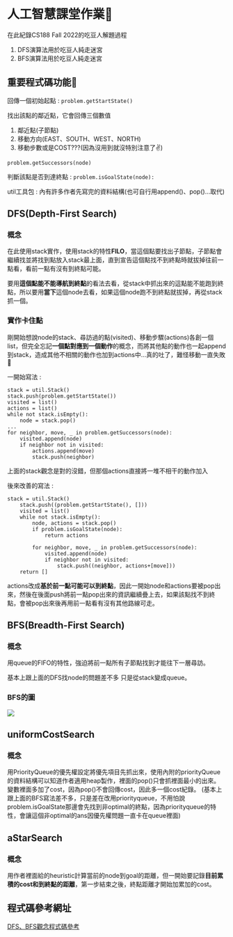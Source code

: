 # 人工智慧課堂作業:notebook:
在此紀錄CS188 Fall 2022的吃豆人解題過程
1. DFS演算法用於吃豆人純走迷宮
2. BFS演算法用於吃豆人純走迷宮
## 重要程式碼功能:wrench:
回傳一個初始起點 : 
`problem.getStartState()`

找出該點的鄰近點，它會回傳三個數值
1. 鄰近點(子節點)
2. 移動方向(EAST、SOUTH、WEST、NORTH)
3. 移動步數或是COST???(因為沒用到就沒特別注意了:v:)

``problem.getSuccessors(node)``

判斷該點是否到達終點 : 
```problem.isGoalState(node):```

util工具包 : 
內有許多作者先寫完的資料結構(也可自行用append()、pop()...取代)
## DFS(Depth-First Search)
### 概念
在此使用stack實作，使用stack的特性**FILO**，當這個點要找出子節點，子節點會繼續找並將找到點放入stack最上面，直到宣告這個點找不到終點時就拔掉往前一點看，看前一點有沒有到終點可能。

要用**這個點能不能導航到終點**的看法去看，從stack中抓出來的這點能不能跑到終點，所以要用**當下**這個node去看，如果這個node跑不到終點就拔掉，再從stack抓一個。

### 實作卡住點
剛開始想說node的stack、尋訪過的點(visited)、移動步驟(actions)各創一個list，但完全忘記**一個點對應到一個動作**的概念，而將其他點的動作也一起append到stack，造成其他不相關的動作也加到actions中...真的吐了，難怪移動一直失敗🤮

一開始寫法 :
```
stack = util.Stack()
stack.push(problem.getStartState())
visited = list()
actions = list()
while not stack.isEmpty():
    node = stack.pop()
...
for neighbor, move, _ in problem.getSuccessors(node):
    visited.append(node)
    if neighbor not in visited:
        actions.append(move)
        stack.push(neighbor)
```
上面的stack觀念是對的沒錯，但那個actions直接將一堆不相干的動作加入

後來改善的寫法 :
```
stack = util.Stack()
    stack.push((problem.getStartState(), []))
    visited = list()
    while not stack.isEmpty():
        node, actions = stack.pop()
        if problem.isGoalState(node):
            return actions
            
        for neighbor, move, _ in problem.getSuccessors(node):
            visited.append(node)
            if neighbor not in visited:
                stack.push((neighbor, actions+[move]))
    return []
```
actions改成**基於前一點可能可以到終點**，因此一開始node和actions要被pop出來，然後在後面push將前一點pop出來的資訊繼續疊上去，如果該點找不到終點，會被pop出來後再用前一點看有沒有其他路線可走。

## BFS(Breadth-First Search)
### 概念
用queue的FIFO的特性，強迫將前一點所有子節點找到才能往下一層尋訪。

基本上跟上面的DFS找node的問題差不多 只是從stack變成queue。
### BFS的圖
![](https://github.com/alianlbj23/AiProjectInClass/blob/main/bfs%E6%98%AF%E6%84%8F%E5%9C%96.png?raw=true)

## uniformCostSearch
### 概念
用PriorityQueue的優先權設定將優先項目先抓出來，使用內附的priorityQueue的資料結構可以知道作者適用heap製作，裡面的pop()只會抓裡面最小的出來。
變數裡面多加了cost，因為pop()不會回傳cost，因此多一個cost紀錄。
(基本上跟上面的BFS寫法差不多，只是差在改用priorityqueue，不用怕說problem.isGoalState那邊會先找到非optimal的終點，因為priorityqueue的特性，會讓這個非optimal的ans因優先權問題一直卡在queue裡面)

## aStarSearch
### 概念
用作者裡面給的heuristic計算當前的node到goal的距離，但一開始要記錄**目前累積的cost和到終點的距離**，第一步結束之後，終點距離才開始加累加的cost。
## 程式碼參考網址
[DFS、BFS觀念程式碼參考](https://github.com/jeknov/aiAlgorithmsWithPacman/blob/master/01.Search_BFS.DFS.UCS.Astar/search.py)
